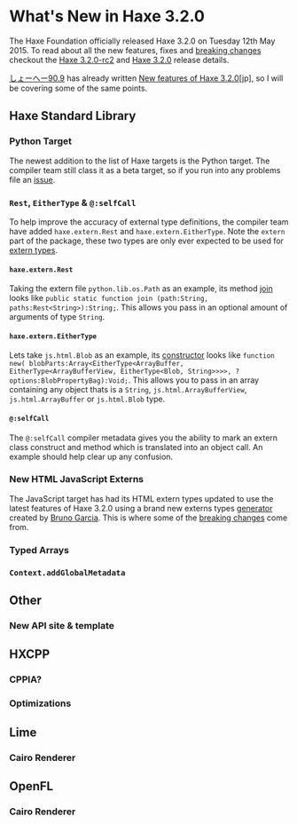 [_template]: ../templates/roundup.html
[date]: / "2015-05-14 10:31:00"
[modified]: / "2015-05-14 10:31:00"
[published]: / "2015-05-14 10:31:00"
[“”]: a ""
# What's New in Haxe 3.2.0

The Haxe Foundation officially released Haxe 3.2.0 on Tuesday 12th May 2015.
To read about all the new features, fixes and [breaking changes][l9] checkout
the [Haxe 3.2.0-rc2][l1] and [Haxe 3.2.0][l2] release details.

[しょーへー90.9][tw1] has already written [New features of Haxe 3.2.0][l4][jp], so
I will be covering some of the same points.

## Haxe Standard Library

### Python Target

The newest addition to the list of Haxe targets is the Python target. The
compiler team still class it as a beta target, so if you run into any
problems file an [issue][l3].

<script src="https://gist.github.com/skial/8eb8fad01a4361b9db79.js"></script>

### `Rest`, `EitherType` & `@:selfCall`

To help improve the accuracy of external type definitions, the compiler team
have added `haxe.extern.Rest` and `haxe.extern.EitherType`. Note the `extern`
part of the package, these two types are only ever expected to be used
for [extern types][l5].

#### `haxe.extern.Rest`

Taking the extern file `python.lib.os.Path` as an example, its method [join][l6]
looks like `public static function join (path:String, paths:Rest<String>):String;`.
This allows you pass in an optional amount of arguments of type `String`.

<script src="https://gist.github.com/skial/4c0f847dbf454f4ba605.js"></script>

#### `haxe.extern.EitherType`

Lets take `js.html.Blob` as an example, its [constructor][l7] looks like
`function new( blobParts:Array<EitherType<ArrayBuffer, EitherType<ArrayBufferView, EitherType<Blob, String>>>>, ?options:BlobPropertyBag):Void;`.
This allows you to pass in an array containing any object thats is a `String`,
`js.html.ArrayBufferView`, `js.html.ArrayBuffer` or `js.html.Blob` type.

<script src="https://gist.github.com/skial/588dee9226301e9f8ab1.js"></script>

#### `@:selfCall`

The `@:selfCall` compiler metadata gives you the ability to mark an extern
class construct and method which is translated into an object call. An
example should help clear up any confusion.

<script src="https://gist.github.com/skial/a1fc270e84babb0af500.js"></script>

### New HTML JavaScript Externs

The JavaScript target has had its HTML extern types updated to use the latest
features of Haxe 3.2.0 using a brand new externs types [generator][l8] created
by [Bruno Garcia][gh1]. This is where some of the [breaking changes][l9] come
from.

### Typed Arrays

### `Context.addGlobalMetadata`

## Other

### New API site & template

## HXCPP

### CPPIA?

### Optimizations

## Lime

### Cairo Renderer

## OpenFL

### Cairo Renderer

[tw1]: https://twitter.com/shohei909 "@shohei909"
	
[gh1]: https://github.com/aduros "@aduros"

[l9]: https://github.com/HaxeFoundation/haxe/wiki/Breaking-changes-in-Haxe-3.2.0 "Haxe 3.2.0 Breaking Changes on GitHub"
[l8]: https://github.com/HaxeFoundation/html-externs "Haxe HTML JavaScript extern type generator on GitHub"
[l7]: https://github.com/HaxeFoundation/haxe/blob/a595b0406ca8d601ccec49044e76b3f91d487edd/std/js/html/Blob.hx#L35 "Haxe Extern JavaScript new Blob"
[l6]: https://github.com/HaxeFoundation/haxe/blob/a595b0406ca8d601ccec49044e76b3f91d487edd/std/python/lib/os/Path.hx#L67 "Haxe Extern Python Path.join"
[l5]: http://haxe.org/manual/lf-externs.html "Haxe Externs"
[l4]: http://qiita.com/shohei909/items/4c2125a6ff065d9cc65f "New Features of Haxe 3.2.0"
[l3]: https://github.com/HaxeFoundation/haxe/issues "Haxe Issues on GitHub"
[l2]: http://haxe.org/download/version/3.2.0/ "Haxe 3.2.0 release details"
[l1]: http://haxe.org/download/version/3.2.0-rc.2/ "Haxe 3.2.0-rc2 release details"